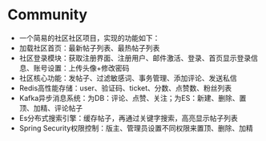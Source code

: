# Community
* 一个简易的社区社区项目，实现的功能如下：
* 加载社区首页：最新帖子列表、最热帖子列表
* 社区登录模块：获取注册界面、注册用户、邮件激活、登录、首页显示登录信息、账号设置：上传头像+修改密码
* 社区核心功能：发帖子、过滤敏感词、事务管理、添加评论、发送私信
* Redis高性能存储：user、验证码、ticket、分数、点赞数、粉丝列表
* Kafka异步消息系统：为DB：评论、点赞、关注；为ES：新建、删除、置顶、加精、评论帖子
* Es分布式搜索引擎：缓存帖子，再通过关键字搜索，高亮显示帖子列表
* Spring Security权限控制：版主、管理员设置不同权限来置顶、删除、加精

